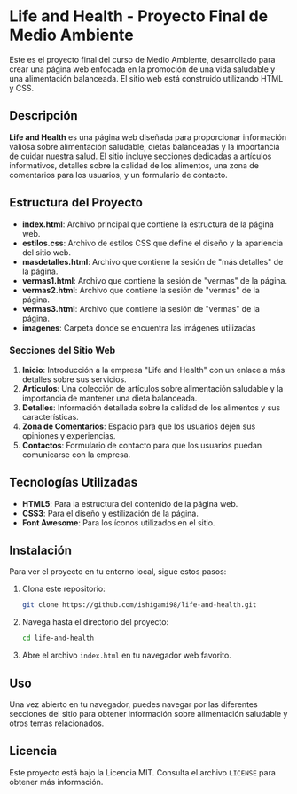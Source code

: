 # Life and Health - Proyecto Final de Medio Ambiente

Este es el proyecto final del curso de Medio Ambiente, desarrollado para crear una página web enfocada en la promoción de una vida saludable y una alimentación balanceada. El sitio web está construido utilizando HTML y CSS.

## Descripción

**Life and Health** es una página web diseñada para proporcionar información valiosa sobre alimentación saludable, dietas balanceadas y la importancia de cuidar nuestra salud. El sitio incluye secciones dedicadas a artículos informativos, detalles sobre la calidad de los alimentos, una zona de comentarios para los usuarios, y un formulario de contacto.

## Estructura del Proyecto

- **index.html**: Archivo principal que contiene la estructura de la página web.
- **estilos.css**: Archivo de estilos CSS que define el diseño y la apariencia del sitio web.
- **masdetalles.html**: Archivo que contiene la sesión de "más detalles" de la página.
- **vermas1.html**: Archivo que contiene la sesión de "vermas" de la página.
- **vermas2.html**: Archivo que contiene la sesión de "vermas" de la página.
- **vermas3.html**: Archivo que contiene la sesión de "vermas" de la página.
- **imagenes**: Carpeta donde se encuentra las imágenes utilizadas

### Secciones del Sitio Web

1. **Inicio**: Introducción a la empresa "Life and Health" con un enlace a más detalles sobre sus servicios.
2. **Artículos**: Una colección de artículos sobre alimentación saludable y la importancia de mantener una dieta balanceada.
3. **Detalles**: Información detallada sobre la calidad de los alimentos y sus características.
4. **Zona de Comentarios**: Espacio para que los usuarios dejen sus opiniones y experiencias.
5. **Contactos**: Formulario de contacto para que los usuarios puedan comunicarse con la empresa.

## Tecnologías Utilizadas

- **HTML5**: Para la estructura del contenido de la página web.
- **CSS3**: Para el diseño y estilización de la página.
- **Font Awesome**: Para los íconos utilizados en el sitio.

## Instalación

Para ver el proyecto en tu entorno local, sigue estos pasos:

1. Clona este repositorio:
   ```bash
   git clone https://github.com/ishigami98/life-and-health.git
   ```
2. Navega hasta el directorio del proyecto:
   ```bash
   cd life-and-health
   ```
3. Abre el archivo `index.html` en tu navegador web favorito.

## Uso

Una vez abierto en tu navegador, puedes navegar por las diferentes secciones del sitio para obtener información sobre alimentación saludable y otros temas relacionados.

## Licencia

Este proyecto está bajo la Licencia MIT. Consulta el archivo `LICENSE` para obtener más información.
